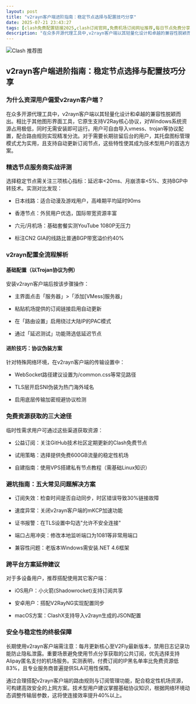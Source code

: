 ```yaml
---
layout: post
title: "v2rayn客户端进阶指南：稳定节点选择与配置技巧分享"
date: 2025-07-21 23:43:27
tags: [clash免费配置链接2025,clash订阅官网,免费机场订阅网址推荐,每日节点免费分享2025,clash订阅链接怎么买,香港节点加速器免费,SSR客户端下载]
description: "在众多开源代理工具中,v2rayn客户端以其轻量化设计和卓越的兼容性脱颖而出。相比于其他图形界面工具,它原生支持V2Ray核心协议,对Windows系统资源占用极低,同时无需安装即可运行。用户可自由导入vmess、trojan等协议配置,配合路由规则实现精准分流。对于需要长期驻留后台的用户,其托盘图标管理模式尤为实用,且支持自动更新订阅节点,这些特性使其成为技术型用户的首选方案。"
---
```


![Clash 推荐图](https://clashjd.github.io/assets/img/clash订阅节点购买.png)

## v2rayn客户端进阶指南：稳定节点选择与配置技巧分享

### 为什么资深用户偏爱v2rayn客户端？

在众多开源代理工具中，v2rayn客户端以其轻量化设计和卓越的兼容性脱颖而出。相比于其他图形界面工具，它原生支持V2Ray核心协议，对Windows系统资源占用极低，同时无需安装即可运行。用户可自由导入vmess、trojan等协议配置，配合路由规则实现精准分流。对于需要长期驻留后台的用户，其托盘图标管理模式尤为实用，且支持自动更新订阅节点，这些特性使其成为技术型用户的首选方案。

### 精选节点服务商实战评测

选择稳定节点需关注三项核心指标：延迟率<20ms、月崩溃率<5%、支持BGP中转技术。实测对比发现：

- 日本线路：适合动漫及游戏用户，高峰期平均延时90ms

- 香港节点：外贸用户优选，国际带宽资源丰富

- 六元/月机场：基础套餐实测YouTube 1080P无压力

- 标注CN2 GIA的线路比普通BGP带宽溢价约40%

### v2rayn配置全流程解析

#### 基础配置（以Trojan协议为例）

安装v2rayn客户端后按该步骤操作：

- 主界面点击「服务器」>「添加[VMess]服务器」

- 粘贴机场提供的订阅链接启用自动更新

- 在「路由设置」启用绕过大陆IP的PAC模式

- 通过「延迟测试」功能筛选低延迟节点

#### 进阶技巧：协议伪装方案

针对特殊网络环境，在v2rayn客户端的传输设置中：

- WebSocket路径建议设置为/common.css等常见路径

- TLS层开启SNI伪装为热门海外域名

- 启用底层传输加密规避协议检测

### 免费资源获取的三大途径

临时性需求用户可通过这些渠道获取资源：

- 公益订阅：关注GitHub技术社区定期更新的Clash免费节点

- 试用策略：选择提供免费600GB流量的稳定性机场

- 自建指南：使用VPS搭建私有节点教程（需基础Linux知识）

### 避坑指南：五大常见问题解决方案

- 订阅失效：检查时间是否自动同步，时区错误导致30%链接故障

- 速度异常：关闭v2rayn客户端的mKCP加速功能

- 证书报警：在TLS设置中勾选"允许不安全连接"

- 端口占用冲突：修改本地监听端口为1081等非常用端口

- 兼容性问题：老版本Windows需安装.NET 4.6框架

### 跨平台方案延伸建议

对于多设备用户，推荐搭配使用其它客户端：

- iOS用户：小火箭(Shadowrocket)支持订阅共享

- 安卓用户：搭配V2RayNG实现配置同步

- macOS方案：ClashX支持导入v2rayn生成的JSON配置

### 安全与稳定性的终极保障

长期使用v2rayn客户端需注意：每月更新核心至V2Fly最新版本，禁用日志记录功能防止隐私泄露。重要场景避免使用节点分享获取的公共订阅，优先选择支持Alipay匿名支付的机场服务。实测表明，付费订阅的IP黑名单率比免费资源低83%，且专业服务商普遍提供SLA可用性保障。

通过合理搭配v2rayn客户端的路由规则与订阅管理功能，配合稳定性机场资源，可构建高效安全的上网方案。技术型用户建议掌握基础协议知识，根据网络环境动态调整传输层参数，这将使连接效率提升40%以上。